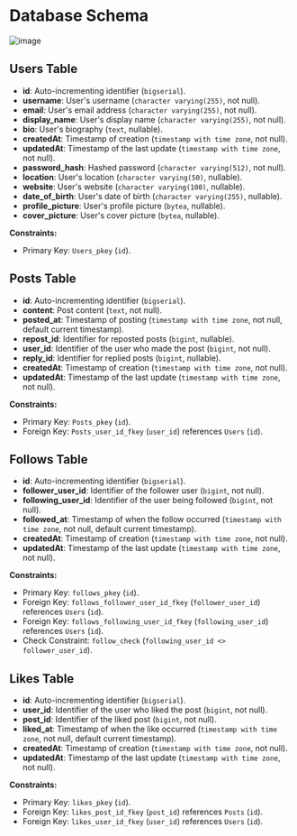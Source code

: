 # Database Schema




![image](https://github.com/dishant-08/tweet_database/assets/60565337/cd70444c-79e2-4665-a4d2-08e1b34f437d)




## Users Table

- **id**: Auto-incrementing identifier (`bigserial`).
- **username**: User's username (`character varying(255)`, not null).
- **email**: User's email address (`character varying(255)`, not null).
- **display_name**: User's display name (`character varying(255)`, not null).
- **bio**: User's biography (`text`, nullable).
- **createdAt**: Timestamp of creation (`timestamp with time zone`, not null).
- **updatedAt**: Timestamp of the last update (`timestamp with time zone`, not null).
- **password_hash**: Hashed password (`character varying(512)`, not null).
- **location**: User's location (`character varying(50)`, nullable).
- **website**: User's website (`character varying(100)`, nullable).
- **date_of_birth**: User's date of birth (`character varying(255)`, nullable).
- **profile_picture**: User's profile picture (`bytea`, nullable).
- **cover_picture**: User's cover picture (`bytea`, nullable).

**Constraints:**
- Primary Key: `Users_pkey` (`id`).


## Posts Table

- **id**: Auto-incrementing identifier (`bigserial`).
- **content**: Post content (`text`, not null).
- **posted_at**: Timestamp of posting (`timestamp with time zone`, not null, default current timestamp).
- **repost_id**: Identifier for reposted posts (`bigint`, nullable).
- **user_id**: Identifier of the user who made the post (`bigint`, not null).
- **reply_id**: Identifier for replied posts (`bigint`, nullable).
- **createdAt**: Timestamp of creation (`timestamp with time zone`, not null).
- **updatedAt**: Timestamp of the last update (`timestamp with time zone`, not null).

**Constraints:**
- Primary Key: `Posts_pkey` (`id`).
- Foreign Key: `Posts_user_id_fkey` (`user_id`) references `Users` (`id`).

## Follows Table

- **id**: Auto-incrementing identifier (`bigserial`).
- **follower_user_id**: Identifier of the follower user (`bigint`, not null).
- **following_user_id**: Identifier of the user being followed (`bigint`, not null).
- **followed_at**: Timestamp of when the follow occurred (`timestamp with time zone`, not null, default current timestamp).
- **createdAt**: Timestamp of creation (`timestamp with time zone`, not null).
- **updatedAt**: Timestamp of the last update (`timestamp with time zone`, not null).

**Constraints:**
- Primary Key: `follows_pkey` (`id`).
- Foreign Key: `follows_follower_user_id_fkey` (`follower_user_id`) references `Users` (`id`).
- Foreign Key: `follows_following_user_id_fkey` (`following_user_id`) references `Users` (`id`).
- Check Constraint: `follow_check` (`following_user_id <> follower_user_id`).

## Likes Table

- **id**: Auto-incrementing identifier (`bigserial`).
- **user_id**: Identifier of the user who liked the post (`bigint`, not null).
- **post_id**: Identifier of the liked post (`bigint`, not null).
- **liked_at**: Timestamp of when the like occurred (`timestamp with time zone`, not null, default current timestamp).
- **createdAt**: Timestamp of creation (`timestamp with time zone`, not null).
- **updatedAt**: Timestamp of the last update (`timestamp with time zone`, not null).

**Constraints:**
- Primary Key: `likes_pkey` (`id`).
- Foreign Key: `likes_post_id_fkey` (`post_id`) references `Posts` (`id`).
- Foreign Key: `likes_user_id_fkey` (`user_id`) references `Users` (`id`).


